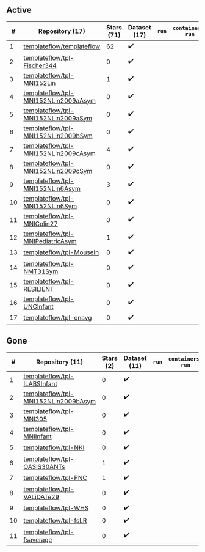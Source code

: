 ## Active
| # | Repository (17) | Stars (71) | Dataset (17) | `run` | `containers-run` |
| --- | --- | --- | --- | --- | --- |
| 1 | [templateflow/templateflow](https://github.com/templateflow/templateflow) | 62 | :heavy_check_mark: |  |  |
| 2 | [templateflow/tpl-Fischer344](https://github.com/templateflow/tpl-Fischer344) | 0 | :heavy_check_mark: |  |  |
| 3 | [templateflow/tpl-MNI152Lin](https://github.com/templateflow/tpl-MNI152Lin) | 1 | :heavy_check_mark: |  |  |
| 4 | [templateflow/tpl-MNI152NLin2009aAsym](https://github.com/templateflow/tpl-MNI152NLin2009aAsym) | 0 | :heavy_check_mark: |  |  |
| 5 | [templateflow/tpl-MNI152NLin2009aSym](https://github.com/templateflow/tpl-MNI152NLin2009aSym) | 0 | :heavy_check_mark: |  |  |
| 6 | [templateflow/tpl-MNI152NLin2009bSym](https://github.com/templateflow/tpl-MNI152NLin2009bSym) | 0 | :heavy_check_mark: |  |  |
| 7 | [templateflow/tpl-MNI152NLin2009cAsym](https://github.com/templateflow/tpl-MNI152NLin2009cAsym) | 4 | :heavy_check_mark: |  |  |
| 8 | [templateflow/tpl-MNI152NLin2009cSym](https://github.com/templateflow/tpl-MNI152NLin2009cSym) | 0 | :heavy_check_mark: |  |  |
| 9 | [templateflow/tpl-MNI152NLin6Asym](https://github.com/templateflow/tpl-MNI152NLin6Asym) | 3 | :heavy_check_mark: |  |  |
| 10 | [templateflow/tpl-MNI152NLin6Sym](https://github.com/templateflow/tpl-MNI152NLin6Sym) | 0 | :heavy_check_mark: |  |  |
| 11 | [templateflow/tpl-MNIColin27](https://github.com/templateflow/tpl-MNIColin27) | 0 | :heavy_check_mark: |  |  |
| 12 | [templateflow/tpl-MNIPediatricAsym](https://github.com/templateflow/tpl-MNIPediatricAsym) | 1 | :heavy_check_mark: |  |  |
| 13 | [templateflow/tpl-MouseIn](https://github.com/templateflow/tpl-MouseIn) | 0 | :heavy_check_mark: |  |  |
| 14 | [templateflow/tpl-NMT31Sym](https://github.com/templateflow/tpl-NMT31Sym) | 0 | :heavy_check_mark: |  |  |
| 15 | [templateflow/tpl-RESILIENT](https://github.com/templateflow/tpl-RESILIENT) | 0 | :heavy_check_mark: |  |  |
| 16 | [templateflow/tpl-UNCInfant](https://github.com/templateflow/tpl-UNCInfant) | 0 | :heavy_check_mark: |  |  |
| 17 | [templateflow/tpl-onavg](https://github.com/templateflow/tpl-onavg) | 0 | :heavy_check_mark: |  |  |

## Gone
| # | Repository (11) | Stars (2) | Dataset (11) | `run` | `containers-run` |
| --- | --- | --- | --- | --- | --- |
| 1 | [templateflow/tpl-ILABSInfant](https://github.com/templateflow/tpl-ILABSInfant) | 0 | :heavy_check_mark: |  |  |
| 2 | [templateflow/tpl-MNI152NLin2009bAsym](https://github.com/templateflow/tpl-MNI152NLin2009bAsym) | 0 | :heavy_check_mark: |  |  |
| 3 | [templateflow/tpl-MNI305](https://github.com/templateflow/tpl-MNI305) | 0 | :heavy_check_mark: |  |  |
| 4 | [templateflow/tpl-MNIInfant](https://github.com/templateflow/tpl-MNIInfant) | 0 | :heavy_check_mark: |  |  |
| 5 | [templateflow/tpl-NKI](https://github.com/templateflow/tpl-NKI) | 0 | :heavy_check_mark: |  |  |
| 6 | [templateflow/tpl-OASIS30ANTs](https://github.com/templateflow/tpl-OASIS30ANTs) | 1 | :heavy_check_mark: |  |  |
| 7 | [templateflow/tpl-PNC](https://github.com/templateflow/tpl-PNC) | 1 | :heavy_check_mark: |  |  |
| 8 | [templateflow/tpl-VALiDATe29](https://github.com/templateflow/tpl-VALiDATe29) | 0 | :heavy_check_mark: |  |  |
| 9 | [templateflow/tpl-WHS](https://github.com/templateflow/tpl-WHS) | 0 | :heavy_check_mark: |  |  |
| 10 | [templateflow/tpl-fsLR](https://github.com/templateflow/tpl-fsLR) | 0 | :heavy_check_mark: |  |  |
| 11 | [templateflow/tpl-fsaverage](https://github.com/templateflow/tpl-fsaverage) | 0 | :heavy_check_mark: |  |  |
